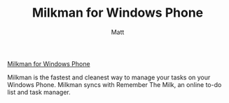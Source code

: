 ﻿---
layout: post
title: Milkman for Windows Phone
author: Matt
permalink: /2012/02/milkman-for-windows-phone/
categories:
  - Projects
tags:
  - windowsphone
format: link
---

[Milkman for Windows Phone][1]

 [1]: http://www.windowsphone.com/en-US/apps/2d14a2ea-9445-4d46-b385-8b2e45f7f6d8

Milkman is the fastest and cleanest way to manage your tasks on your Windows Phone. Milkman syncs with Remember The Milk, an online to-do list and task manager.